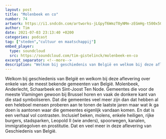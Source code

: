 ```yaml
---
layout: post
title: "Molenbeek en co"
number: 74
artwork: https://i1.sndcdn.com/artworks-jLGpyT6WmzT0yNMm-zEGmHg-t500x500.jpg
author: Tim
date: 2021-07-03 23:13:40 +0200
categories: podcast
tag: ["steden","cultuur en maatschappij"]
embed_player:
  type: soundcloud
  src: https://soundcloud.com/tim-gistelinck/molenbeek-en-co
excerpt_separator: <!--more-->
description: "Welkom bij geschiedenis van België en welkom bij deze aflevering over enkele van de meest bekende gemeenten van België."
---
```

Welkom bij geschiedenis van België en welkom bij deze aflevering over enkele van de meest bekende gemeenten van België. Molenbeek, Anderlecht, Schaarbeek en Sint-Joost Ten Node. Gemeentes die voor de meeste Vlamingen gewoon bij Brussel horen en vaak de donkere kant van die stad symboliseren. Dat die gemeentes veel meer zijn dan dat hebben al een heleboel mensen proberen aan te tonen de laatste jaren maar wat ik ga doen is aantonen waar die gemeentes eigenlijk vandaan komen. En dat is een verhaal vol contrasten. Inclusief beken, molens, enkele heiligen, rijke burgers, stadsparken, Leopold II (wie anders), spoorwegen, kanalen, immigratiegolven en prostitutie. Dat en veel meer in deze aflevering van Geschiedenis van België.